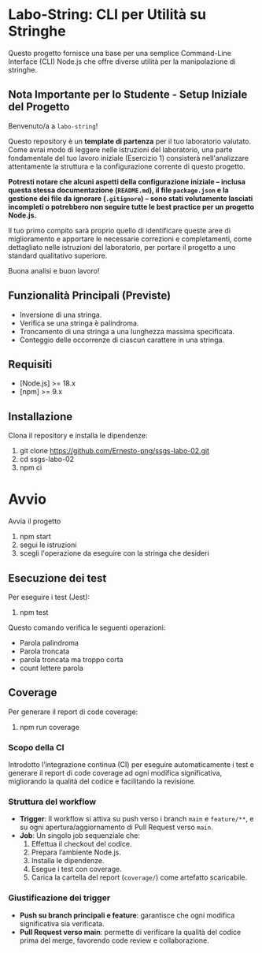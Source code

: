 # Labo-String: CLI per Utilità su Stringhe

Questo progetto fornisce una base per una semplice Command-Line Interface (CLI) Node.js che offre diverse utilità per la manipolazione di stringhe.

## Nota Importante per lo Studente - Setup Iniziale del Progetto

Benvenuto/a a `labo-string`!

Questo repository è un **template di partenza** per il tuo laboratorio valutato. Come avrai modo di leggere nelle istruzioni del laboratorio, una parte fondamentale del tuo lavoro iniziale (Esercizio 1) consisterà nell'analizzare attentamente la struttura e la configurazione corrente di questo progetto.

**Potresti notare che alcuni aspetti della configurazione iniziale – inclusa questa stessa documentazione (`README.md`), il file `package.json` e la gestione dei file da ignorare (`.gitignore`) – sono stati volutamente lasciati incompleti o potrebbero non seguire tutte le best practice per un progetto Node.js.**

Il tuo primo compito sarà proprio quello di identificare queste aree di miglioramento e apportare le necessarie correzioni e completamenti, come dettagliato nelle istruzioni del laboratorio, per portare il progetto a uno standard qualitativo superiore.

Buona analisi e buon lavoro!

## Funzionalità Principali (Previste)

* Inversione di una stringa.
* Verifica se una stringa è palindroma.
* Troncamento di una stringa a una lunghezza massima specificata.
* Conteggio delle occorrenze di ciascun carattere in una stringa.

## Requisiti

- [Node.js] >= 18.x
- [npm] >= 9.x

## Installazione

Clona il repository e installa le dipendenze:
1. git clone https://github.com/Ernesto-png/ssgs-labo-02.git
2. cd ssgs-labo-02
3. npm ci

# Avvio

Avvia il progetto
1. npm start
2. segui le istruzioni
3. scegli l'operazione da eseguire con la stringa che desideri


## Esecuzione dei test

Per eseguire i test (Jest):
1. npm test

Questo comando verifica le seguenti operazioni:
- Parola palindroma
- Parola troncata
- parola troncata ma troppo corta
- count lettere parola

## Coverage

Per generare il report di code coverage:
1. npm run coverage

### Scopo della CI

Introdotto l’integrazione continua (CI) per eseguire automaticamente i test e generare il report di code coverage ad ogni modifica significativa, migliorando la qualità del codice e facilitando la revisione.

### Struttura del workflow

- **Trigger**: Il workflow si attiva su push verso i branch `main` e `feature/**`, e su ogni apertura/aggiornamento di Pull Request verso `main`.
- **Job**: Un singolo job sequenziale che:
  1. Effettua il checkout del codice.
  2. Prepara l’ambiente Node.js.
  3. Installa le dipendenze.
  4. Esegue i test con coverage.
  5. Carica la cartella del report (`coverage/`) come artefatto scaricabile.

### Giustificazione dei trigger

- **Push su branch principali e feature**: garantisce che ogni modifica significativa sia verificata.
- **Pull Request verso main**: permette di verificare la qualità del codice prima del merge, favorendo code review e collaborazione.

